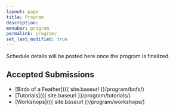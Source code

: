 ```yaml
---
layout: page
title: Program
description:
menubar: program
permalink: program/
set_last_modified: true
---
```


Schedule details will be posted here once the program is finalized.

## Accepted Submissions

- [Birds of a Feather]({{ site.baseurl }}/program/bofs/)
- [Tutorials]({{ site.baseurl }}/program/tutorials/)
- [Workshops]({{ site.baseurl }}/program/workshops/)
